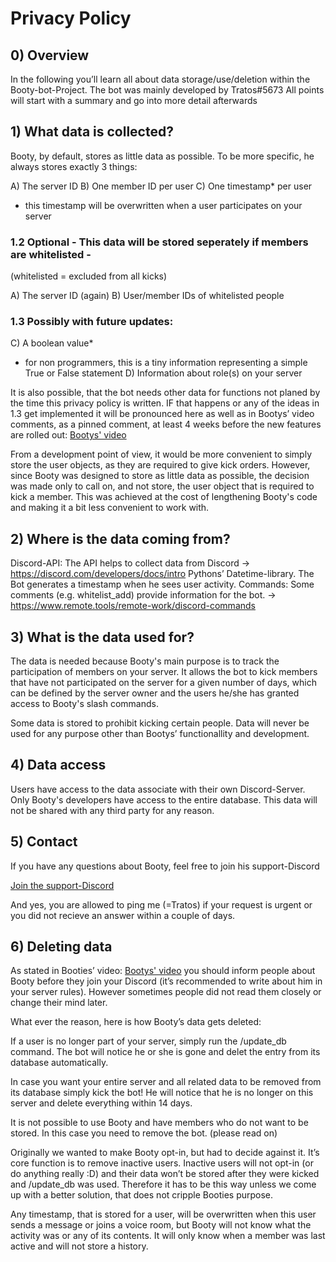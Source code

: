 # Privacy Policy 
## 0) Overview

In the following you’ll learn all about data storage/use/deletion within the Booty-bot-Project. 
The bot was mainly developed by Tratos#5673
All points will start with a summary and go into more detail afterwards


## 1) What data is collected?
Booty, by default, stores as little data as possible. To be more specific, he always stores exactly 3 things: 

A) The server ID
B) One member ID per user
C) One timestamp* per user
* this timestamp will be overwritten when a user participates on your server

### 1.2 Optional - This data will be stored seperately if members are whitelisted - 
(whitelisted = excluded from all kicks)

A) The server ID (again)
B) User/member IDs of whitelisted people

### 1.3 Possibly with future updates:
C) A boolean value*
* for non programmers, this is a tiny information representing a simple True or False statement
D) Information about role(s) on your server 
 
It is also possible, that the bot needs other data for functions not planed by the time this privacy policy is written. 
IF that happens or any of the ideas in 1.3 get implemented it will be pronounced here as well as in Bootys’ video comments, as a pinned comment, at least 4 weeks before the new features are rolled out:
[Bootys' video](https://www.youtube.com/watch?v=6e8Y9NaIzfk)
  
From a development point of view, it would be more convenient to simply store the user objects, as they are required to give kick orders. However, since Booty was designed to store as little data as possible, 
the decision was made only to call on, and not store, the user object that is required to kick a member. This was achieved at the cost of lengthening Booty's code and making it a bit less convenient to work with. 

## 2) Where is the data coming from?
 Discord-API: The API helps to collect data from Discord
→ https://discord.com/developers/docs/intro
Pythons’ Datetime-library. The Bot generates a timestamp when he sees user activity.
Commands: Some comments (e.g. whitelist_add) provide information for the bot. 
→ https://www.remote.tools/remote-work/discord-commands






## 3) What is the data used for?
The data is needed because Booty's main purpose is to track the participation of members on your server. 
It allows the bot to kick members that have not participated on the server for a given number of days, which can be defined by the server owner and the users he/she has granted access to Booty's slash commands. 

Some data is stored to prohibit kicking certain people. 
Data will never be used for any purpose other than Bootys’ functionallity and development.

## 4) Data access
Users have access to the data associate with their own Discord-Server. 
Only Booty's developers have access to the entire database. This data will not be shared with any third party for any reason. 

## 5) Contact
If you have any questions about Booty, feel free to join his support-Discord

[Join the support-Discord](https://discord.gg/kE4s84bRmD)

And yes, you are allowed to ping me (=Tratos) if your request is urgent or you did not recieve an answer within a couple of days. 


## 6) Deleting data 
As stated in Booties’ video:
[Bootys' video](https://www.youtube.com/watch?v=6e8Y9NaIzfk)
you should inform people about Booty before they join your Discord (it’s recommended to write about him in your server rules). 
However sometimes people did not read them closely or change their mind later. 

What ever the reason, here is how Booty’s data gets deleted:

If a user is no longer part of your server, simply run the /update_db command. The bot will notice he or she is gone and delet the entry from its database automatically. 

In case you want your entire server and all related data to be removed from its database simply kick the bot!
He will notice that he is no longer on this server and delete everything within 14 days. 

It is not possible to use Booty and have members who do not want to be stored. In this case you need to remove the bot. (please read on)

Originally we wanted to make Booty opt-in, but had to decide against it. It’s core function is to remove inactive users. 
Inactive users will not opt-in (or do anything really :D) and their data won’t be stored after they were kicked and /update_db was used. 
Therefore it has to be this way unless we come up with a better solution, that does not cripple Booties purpose. 

Any timestamp, that is stored for a user, will be overwritten when this user sends a message or joins a voice room, but Booty will not know what the activity was or any of its contents. 
It will only know when a member was last active and will not store a history. 
